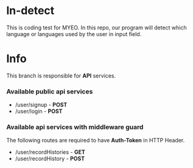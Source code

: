 # ln-detect
This is coding test for MYEO. In this repo, our program will detect which language or languages used by the user in input field.

# Info
This branch is responsible for **API** services.

### Available public api services
- /user/signup - **POST**
- /user/login - **POST**

### Available api services with middleware guard
The following routes are required to have **Auth-Token** in HTTP Header.
- /user/recordHistories - **GET**
- /user/recordHistory - **POST**
